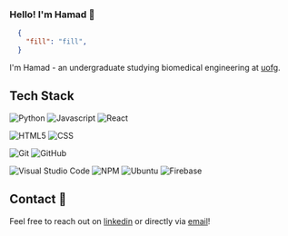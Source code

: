 ### Hello! I'm Hamad 👋


```json
  {
    "fill": "fill",
  }
```

I'm Hamad - an undergraduate studying biomedical engineering at [uofg](https://www.uoguelph.ca/).

## Tech Stack

![Python](https://img.shields.io/badge/Python-3776AB?style=for-the-badge&logo=python&logoColor=white)
![Javascript](https://img.shields.io/badge/JavaScript-F7DF1E?style=for-the-badge&logo=javascript&logoColor=black)
![React](https://img.shields.io/badge/-ReactJs-61DAFB?logo=react&logoColor=white&style=flat-square)

![HTML5](https://img.shields.io/badge/HTML5-E34F26?style=for-the-badge&logo=html5&logoColor=white)
![CSS](https://img.shields.io/badge/CSS-239120?&style=for-the-badge&logo=css3&logoColor=white)

![Git](https://img.shields.io/badge/Git-F05032?style=for-the-badge&logo=git&logoColor=white)
![GitHub](https://img.shields.io/badge/GitHub-6666FF?style=for-the-badge&logo=github&logoColor=white)

![Visual Studio Code](https://img.shields.io/badge/Visual_Studio_Code-0078D4?style=for-the-badge&logo=visual%20studio%20code&logoColor=white)
![NPM](https://img.shields.io/badge/-NPM-000?style=flat&logoColor=orange&logo=npm&color=404254)
![Ubuntu](https://img.shields.io/badge/Ubuntu-E95420?style=for-the-badge&logo=ubuntu&logoColor=white)
![Firebase](https://img.shields.io/badge/firebase-ffca28?style=for-the-badge&logo=firebase&logoColor=black)


## Contact 💬

Feel free to reach out on [linkedin](https:///) or directly via [email](mailto:hamad_ahmad64@outlook.com)!
